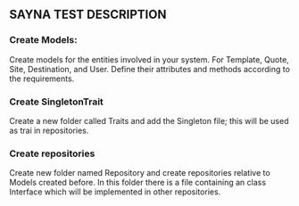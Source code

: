 



## SAYNA TEST DESCRIPTION

### Create Models:
 Create models for the entities involved in your system. For Template, Quote, Site, Destination, and User. Define their attributes and methods according to the requirements.
### Create SingletonTrait
 Create a new folder called Traits and add the Singleton file; this will be used as trai in repositories.
### Create repositories
 Create new folder named Repository and create repositories relative to Models created before. In this folder there is a file containing an class Interface which will be implemented in other repositories.





